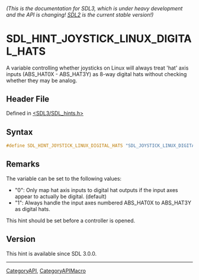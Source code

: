 ###### (This is the documentation for SDL3, which is under heavy development and the API is changing! [SDL2](https://wiki.libsdl.org/SDL2/) is the current stable version!)
# SDL_HINT_JOYSTICK_LINUX_DIGITAL_HATS

A variable controlling whether joysticks on Linux will always treat 'hat' axis inputs (ABS_HAT0X - ABS_HAT3Y) as 8-way digital hats without checking whether they may be analog.

## Header File

Defined in [<SDL3/SDL_hints.h>](https://github.com/libsdl-org/SDL/blob/main/include/SDL3/SDL_hints.h)

## Syntax

```c
#define SDL_HINT_JOYSTICK_LINUX_DIGITAL_HATS "SDL_JOYSTICK_LINUX_DIGITAL_HATS"
```

## Remarks

The variable can be set to the following values:

- "0": Only map hat axis inputs to digital hat outputs if the input axes
  appear to actually be digital. (default)
- "1": Always handle the input axes numbered ABS_HAT0X to ABS_HAT3Y as
  digital hats.

This hint should be set before a controller is opened.

## Version

This hint is available since SDL 3.0.0.

----
[CategoryAPI](CategoryAPI), [CategoryAPIMacro](CategoryAPIMacro)

